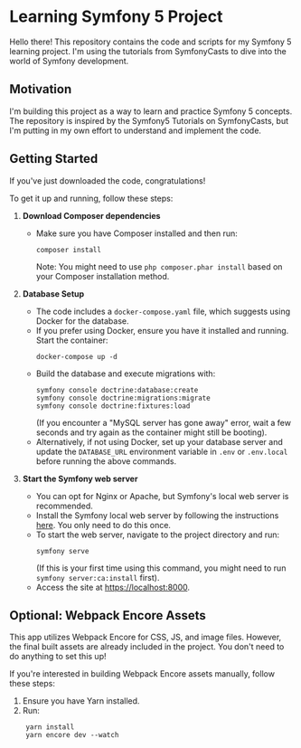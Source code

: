 # Learning Symfony 5 Project

Hello there! This repository contains the code and scripts for my Symfony 5 learning project. I'm using the tutorials
from SymfonyCasts to dive into the world of Symfony development.

## Motivation

I'm building this project as a way to learn and practice Symfony 5 concepts. The repository is inspired by the Symfony5
Tutorials on SymfonyCasts, but I'm putting in my own effort to understand and implement the code.

## Getting Started

If you've just downloaded the code, congratulations!

To get it up and running, follow these steps:

1. **Download Composer dependencies**
    - Make sure you have Composer installed and then run:
      ```
      composer install
      ```
      Note: You might need to use `php composer.phar install` based on your Composer installation method.

2. **Database Setup**
    - The code includes a `docker-compose.yaml` file, which suggests using Docker for the database.
    - If you prefer using Docker, ensure you have it installed and running. Start the container:
      ```
      docker-compose up -d
      ```
    - Build the database and execute migrations with:
      ```
      symfony console doctrine:database:create
      symfony console doctrine:migrations:migrate
      symfony console doctrine:fixtures:load
      ```
      (If you encounter a "MySQL server has gone away" error, wait a few seconds and try again as the container might
      still be booting).
    - Alternatively, if not using Docker, set up your database server and update the `DATABASE_URL` environment variable
      in `.env` or `.env.local` before running the above commands.

3. **Start the Symfony web server**
    - You can opt for Nginx or Apache, but Symfony's local web server is recommended.
    - Install the Symfony local web server by following the instructions [here](https://symfony.com/download). You only
      need to do this once.
    - To start the web server, navigate to the project directory and run:
      ```
      symfony serve
      ```
      (If this is your first time using this command, you might need to run `symfony server:ca:install` first).
    - Access the site at [https://localhost:8000](https://localhost:8000).

## Optional: Webpack Encore Assets

This app utilizes Webpack Encore for CSS, JS, and image files. However, the final built assets are already included in
the project. You don't need to do anything to set this up!

If you're interested in building Webpack Encore assets manually, follow these steps:

1. Ensure you have Yarn installed.
2. Run:

```
    yarn install
    yarn encore dev --watch
```